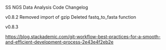 SS NGS Data Analysis Code Changelog

v0.8.2
Removed import of gzip
Deleted fastq_to_fasta function

v0.8.3

https://blog.stackademic.com/git-workflow-best-practices-for-a-smooth-and-efficient-development-process-2e43e4f2eb2e
